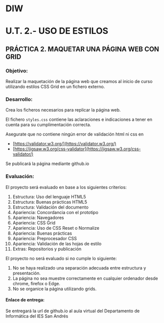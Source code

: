 # DIW

# U.T. 2.- USO DE ESTILOS

## PRÁCTICA 2. MAQUETAR UNA PÁGINA WEB CON GRID

### Objetivo:
Realizar la maquetación de la página web que creamos al inicio de curso utilizando estilos CSS Grid en un fichero externo.

### Desarrollo:
Crea los ficheros necesarios para replicar la página web.

El fichero `styles.css` contiene las aclaraciones e indicaciones a tener en cuenta para su cumplimentación correcta.  

Asegurate que no contiene ningún error de validación html ni css en  
- [https://validator.w3.org/](https://validator.w3.org/)
- [https://jigsaw.w3.org/css-validator](https://jigsaw.w3.org/css-validator/)

Se publicará la página mediante github.io 

### Evaluación:

El proyecto será evaluado en base a los siguientes criterios:
  1. Estructura: Uso del lenguaje HTML5
  2. Estructura: Buenas prácticas HTML5
  3. Estructura: Validación del documento
  4. Apariencia: Concordancia con el prototipo
  5. Apariencia: Navegadores
  6. Apariencia: CSS Grid
  7. Apariencia: Uso de CSS Reset o Normalize
  8. Apariencia: Buenas prácticas
  9. Apariencia: Preprocesador CSS
  10. Apariencia: Validación de las hojas de estilo
  11. Extras: Repositorios y publicación

El proyecto no será evaluado si no cumple lo siguiente:
1. No se haya realizado una separación adecuada entre estructura y presentación.
2. La página no sea muestre correctamente en cualquier ordenador desde chrome, firefox o Edge.
3. No se organice la página utilizando grids.


#### Enlace de entrega:

Se entregará la url de github.io al aula virtual del Departamento de Informática del IES San Andrés
